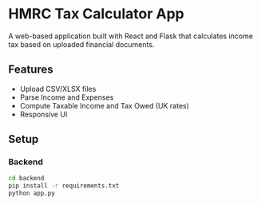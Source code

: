 # HMRC Tax Calculator App

A web-based application built with React and Flask that calculates income tax based on uploaded financial documents.

## Features
- Upload CSV/XLSX files
- Parse Income and Expenses
- Compute Taxable Income and Tax Owed (UK rates)
- Responsive UI

## Setup

### Backend
```bash
cd backend
pip install -r requirements.txt
python app.py